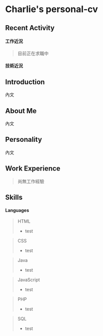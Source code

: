 # Charlie's personal-cv

Recent Activity
---------------

#### 工作近況
> 目前正在求職中

#### 技術近況
>

Introduction
------------
內文

About Me
--------
內文

Personality
-----------
內文

Work Experience
---------------
> 尚無工作經驗

Skills
------

#### Languages

> HTML
> * test

> CSS
> * test

> Java
> * test

> JavaScript
> * test

> PHP
> * test

> SQL
> * test
